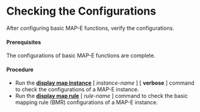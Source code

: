 Checking the Configurations
===========================

After configuring basic MAP-E functions, verify the configurations.

#### Prerequisites

The configurations of basic MAP-E functions are complete.


#### Procedure

* Run the [**display map instance**](cmdqueryname=display+map+instance) [ *instance-name* ] [ **verbose** ] command to check the configurations of a MAP-E instance.
* Run the [**display map rule**](cmdqueryname=display+map+rule) [ *rule-name* ] command to check the basic mapping rule (BMR) configurations of a MAP-E instance.